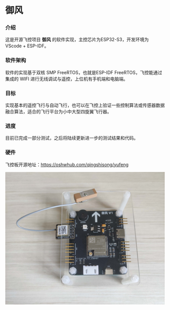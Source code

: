 # 御风

### 介绍
这是开源飞控项目 **御风** 的软件实现，主控芯片为ESP32-S3，开发环境为 VScode + ESP-IDF。

### 软件架构
软件的实现基于双核 SMP FreeRTOS，也就是ESP-IDF FreeRTOS，飞控能通过集成的 WIFI 进行无线调试与遥控，上位机有手机端和电脑端。


### 目标
实现基本的遥控飞行与自动飞行，也可以在飞控上验证一些控制算法或传感器数据融合算法，适合的飞行平台为小中大型四旋翼飞行器。


### 进度
目前已完成一部分测试，之后将陆续更新进一步的测试结果和代码。


### 硬件
飞控板开源地址：https://oshwhub.com/qingshisong/yufeng

 <img src="assets/picture/p1.jpg" width="868px" />
